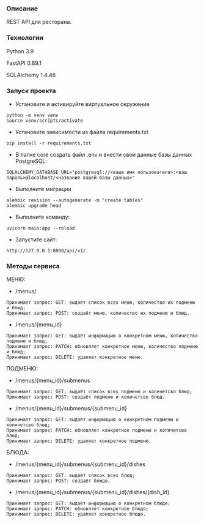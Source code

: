 ### Описание
REST API для ресторана.
### Технологии
Python 3.9

FastAPI 0.89.1

SQLAlchemy 1.4.46
### Запуск проекта 
- Установите и активируйте виртуальное окружение
```
python -m venv venv
source venv/scripts/activate
``` 
- Установите зависимости из файла requirements.txt
```
pip install -r requirements.txt
``` 
- В папке core создать файл .env и внести свои данные базы данных PostgreSQL:
```
SQLALCHEMY_DATABASE_URL="postgresql://<ваше имя пользователя>:<ваш пароль>@localhost/<название вашей базы данных>"
``` 
- Выполните миграции
```
alembic revision --autogenerate -m "create tables"
alembic upgrade head
``` 
- Выполните команду:
```
uvicorn main:app --reload
```
- Запустите сайт:
```
http://127.0.0.1:8000/api/v1/
```
### Методы сервиса
МЕНЮ:
- /menus/
```
Принимает запрос: GET: выдаёт список всех меню, количество их подменю и блюд;
Принимает запрос: POST: создаёт меню, количество их подменю и блюд.
```
- /menus/{menu_id}
```
Принимает запрос: GET: выдаёт информацию о конкретном меню, количество подменю и блюд;
Принимает запрос: PATCH: обновляет конкретное меню, количество подменю и блюд;
Принимает запрос: DELETE: удаляет конкретное меню.
```
ПОДМЕНЮ:
- /menus/{menu_id}/submenus
```
Принимает запрос: GET: выдаёт список всех подменю и количетсво блюд;
Принимает запрос: POST: создаёт подменю и количетсво блюд.
```
- /menus/{menu_id}/submenus/{submenu_id}
```
Принимает запрос: GET: выдаёт информацию о конкретном подменю и количетсво блюд;
Принимает запрос: PATCH: обновляет конкретное подменю и количетсво блюд;
Принимает запрос: DELETE: удаляет конкретное подменю.
```
БЛЮДА:
- /menus/{menu_id}/submenus/{submenu_id}/dishes
```
Принимает запрос: GET: выдаёт список всех блюд;
Принимает запрос: POST: создаёт блюдо.
```
- /menus/{menu_id}/submenus/{submenu_id}/dishes/{dish_id}
```
Принимает запрос: GET: выдаёт информацию о конкретном блюде;
Принимает запрос: PATCH: обновляет конкретное блюдо;
Принимает запрос: DELETE: удаляет конкретное блюдо.
